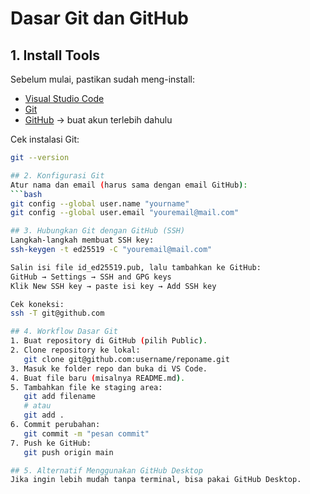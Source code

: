 # Dasar Git dan GitHub

## 1. Install Tools
Sebelum mulai, pastikan sudah meng-install:
- [Visual Studio Code](https://code.visualstudio.com/download)
- [Git](https://git-scm.com/downloads)
- [GitHub](https://github.com) → buat akun terlebih dahulu

Cek instalasi Git:
```bash
git --version

## 2. Konfigurasi Git
Atur nama dan email (harus sama dengan email GitHub):
```bash
git config --global user.name "yourname"
git config --global user.email "youremail@mail.com"

## 3. Hubungkan Git dengan GitHub (SSH)
Langkah-langkah membuat SSH key:
ssh-keygen -t ed25519 -C "youremail@mail.com"

Salin isi file id_ed25519.pub, lalu tambahkan ke GitHub:
GitHub → Settings → SSH and GPG keys
Klik New SSH key → paste isi key → Add SSH key

Cek koneksi:
ssh -T git@github.com

## 4. Workflow Dasar Git
1. Buat repository di GitHub (pilih Public).
2. Clone repository ke lokal:
   git clone git@github.com:username/reponame.git
3. Masuk ke folder repo dan buka di VS Code.
4. Buat file baru (misalnya README.md).
5. Tambahkan file ke staging area:
   git add filename
   # atau
   git add .
6. Commit perubahan:
   git commit -m "pesan commit"
7. Push ke GitHub:
   git push origin main

## 5. Alternatif Menggunakan GitHub Desktop
Jika ingin lebih mudah tanpa terminal, bisa pakai GitHub Desktop.
